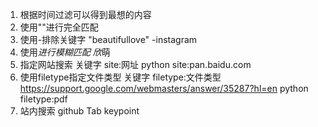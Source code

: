 
1. 根据时间过滤可以得到最想的内容
2. 使用""进行完全匹配
3. 使用-排除关键字   "beautifullove" -instagram
4. 使用*进行模糊匹配  欣*萌
5. 指定网站搜索  关键字 site:网址    python site:pan.baidu.com
6. 使用filetype指定文件类型   关键字 filetype:文件类型 https://support.google.com/webmasters/answer/35287?hl=en
  python filetype:pdf
7. 站内搜索 github Tab keypoint
